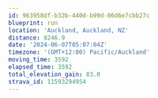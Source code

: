```yaml
---
id: 963958df-b32b-440d-b99d-06d6e7cbb27c
blueprint: run
location: 'Auckland, Auckland, NZ'
distance: 8246.9
date: '2024-06-07T05:07:04Z'
timezone: '(GMT+12:00) Pacific/Auckland'
moving_time: 3592
elapsed_time: 3592
total_elevation_gain: 83.0
strava_id: 11593294954
---
```

